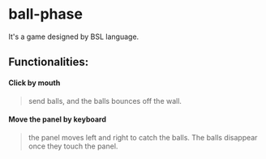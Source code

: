 # ball-phase

It's a game designed by BSL language.

## Functionalities:

#### Click by mouth
>send balls, and the balls bounces off the wall.

#### Move the panel by keyboard
>the panel moves left and right to catch the balls. The balls disappear once they touch the panel.
